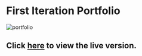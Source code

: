 # First Iteration Portfolio

![portfolio](https://i.ibb.co/3fbkfcv/react-portfolio.png)

Click [here](https://rubinradhakrishnan.netlify.app) to view the live version.
---

